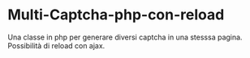 # Multi-Captcha-php-con-reload
Una classe in php per generare diversi captcha in una stesssa pagina. Possibilità di reload con ajax.
